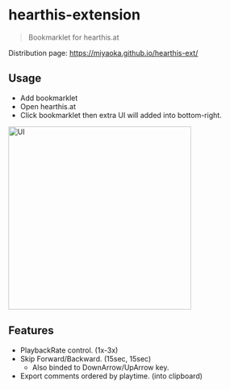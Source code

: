 # hearthis-extension
> Bookmarklet for hearthis.at

Distribution page: https://miyaoka.github.io/hearthis-ext/

## Usage

- Add bookmarklet
- Open hearthis.at
- Click bookmarklet then extra UI will added into bottom-right.

<img width="362" alt="UI" src="https://user-images.githubusercontent.com/1443118/35084064-73dd35ba-fc65-11e7-94ec-ec1c97a6190e.png">

## Features

- PlaybackRate control. (1x-3x)
- Skip Forward/Backward. (15sec, 15sec)
  - Also binded to DownArrow/UpArrow key.
- Export comments ordered by playtime. (into clipboard)

